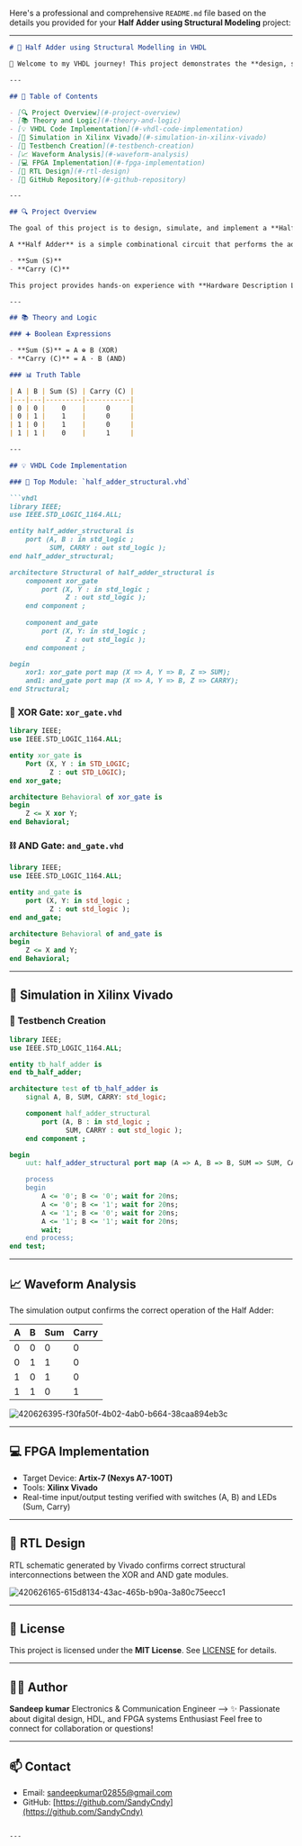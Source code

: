Here's a professional and comprehensive `README.md` file based on the details you provided for your **Half Adder using Structural Modeling** project:

---

````markdown
# 🔷 Half Adder using Structural Modelling in VHDL

🚀 Welcome to my VHDL journey! This project demonstrates the **design, simulation**, and **FPGA implementation** of a **Half Adder** using **structural modeling** in VHDL. The implementation is done in **Xilinx Vivado** and tested on the **Artix-7 Nexys A7-100T** FPGA board.

---

## 📑 Table of Contents

- [🔍 Project Overview](#-project-overview)
- [📚 Theory and Logic](#-theory-and-logic)
- [💡 VHDL Code Implementation](#-vhdl-code-implementation)
- [🧪 Simulation in Xilinx Vivado](#-simulation-in-xilinx-vivado)
- [🧪 Testbench Creation](#-testbench-creation)
- [📈 Waveform Analysis](#-waveform-analysis)
- [💻 FPGA Implementation](#-fpga-implementation)
- [🔧 RTL Design](#-rtl-design)
- [📎 GitHub Repository](#-github-repository)

---

## 🔍 Project Overview

The goal of this project is to design, simulate, and implement a **Half Adder** using VHDL on an FPGA.

A **Half Adder** is a simple combinational circuit that performs the addition of two binary bits. It has two outputs:

- **Sum (S)**
- **Carry (C)**

This project provides hands-on experience with **Hardware Description Languages (HDL)**, **combinational logic**, and **FPGA design flow**.

---

## 📚 Theory and Logic

### ➕ Boolean Expressions

- **Sum (S)** = A ⊕ B (XOR)
- **Carry (C)** = A · B (AND)

### 📊 Truth Table

| A | B | Sum (S) | Carry (C) |
|---|---|---------|-----------|
| 0 | 0 |    0    |     0     |
| 0 | 1 |    1    |     0     |
| 1 | 0 |    1    |     0     |
| 1 | 1 |    0    |     1     |

---

## 💡 VHDL Code Implementation

### 🧩 Top Module: `half_adder_structural.vhd`

```vhdl
library IEEE;
use IEEE.STD_LOGIC_1164.ALL;

entity half_adder_structural is
    port (A, B : in std_logic ;
          SUM, CARRY : out std_logic );
end half_adder_structural;

architecture Structural of half_adder_structural is
    component xor_gate 
        port (X, Y : in std_logic ;
              Z : out std_logic );
    end component ;
        
    component and_gate
        port (X, Y: in std_logic ;
              Z : out std_logic );
    end component ;

begin
    xor1: xor_gate port map (X => A, Y => B, Z => SUM);
    and1: and_gate port map (X => A, Y => B, Z => CARRY);
end Structural;
````

### 🔀 XOR Gate: `xor_gate.vhd`

```vhdl
library IEEE;
use IEEE.STD_LOGIC_1164.ALL;

entity xor_gate is
    Port (X, Y : in STD_LOGIC;
          Z : out STD_LOGIC);
end xor_gate;

architecture Behavioral of xor_gate is
begin
    Z <= X xor Y;
end Behavioral;
```

### ⛓ AND Gate: `and_gate.vhd`

```vhdl
library IEEE;
use IEEE.STD_LOGIC_1164.ALL;

entity and_gate is
    port (X, Y: in std_logic ;
          Z : out std_logic );
end and_gate;

architecture Behavioral of and_gate is
begin
    Z <= X and Y;
end Behavioral;
```

---

## 🧪 Simulation in Xilinx Vivado

### 🧪 Testbench Creation

```vhdl
library IEEE;
use IEEE.STD_LOGIC_1164.ALL;

entity tb_half_adder is
end tb_half_adder;

architecture test of tb_half_adder is
    signal A, B, SUM, CARRY: std_logic;

    component half_adder_structural 
        port (A, B : in std_logic ;
              SUM, CARRY : out std_logic );
    end component ;

begin
    uut: half_adder_structural port map (A => A, B => B, SUM => SUM, CARRY => CARRY);

    process 
    begin
        A <= '0'; B <= '0'; wait for 20ns;
        A <= '0'; B <= '1'; wait for 20ns;
        A <= '1'; B <= '0'; wait for 20ns;
        A <= '1'; B <= '1'; wait for 20ns;
        wait;
    end process;
end test;
```

---

## 📈 Waveform Analysis

The simulation output confirms the correct operation of the Half Adder:

| A | B | Sum | Carry |
| - | - | --- | ----- |
| 0 | 0 | 0   | 0     |
| 0 | 1 | 1   | 0     |
| 1 | 0 | 1   | 0     |
| 1 | 1 | 0   | 1     |

![420626395-f30fa50f-4b02-4ab0-b664-38caa894eb3c](https://github.com/user-attachments/assets/92a5a001-4c95-4aaa-8082-899a016527c8)

---

## 💻 FPGA Implementation

* Target Device: **Artix-7 (Nexys A7-100T)**
* Tools: **Xilinx Vivado**
* Real-time input/output testing verified with switches (A, B) and LEDs (Sum, Carry)

---

## 🔧 RTL Design

RTL schematic generated by Vivado confirms correct structural interconnections between the XOR and AND gate modules.

![420626165-615d8134-43ac-465b-b90a-3a80c75eecc1](https://github.com/user-attachments/assets/71da653c-696c-4589-8cfe-fe1da89093d1)


---

## 📜 License

This project is licensed under the **MIT License**. See [LICENSE](./LICENSE) for details.

---

## 🙋‍♂️ Author

**Sandeep kumar**
Electronics & Communication Engineer –> ✨ Passionate about digital design, HDL, and FPGA systems Enthusiast
Feel free to connect for collaboration or questions!

---

## 📫 Contact

* Email: [sandeepkumar02855@gmail.com](sandeepkumar02855@gmail.com)
* GitHub: [https://github.com/SandyCndy](https://github.com/SandyCndy)


```

---


```

